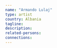 ```yaml
---
name: "Armando Lulaj"
type: artist
country: Albania
tagline:
description:
related-persons:
connections:
---
```

